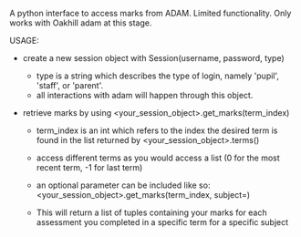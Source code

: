 A python interface to access marks from ADAM. Limited functionality.
Only works with Oakhill adam at this stage.

USAGE:

* create a new session object with Session(username, password, type)
    * type is a string which describes the type of login, namely 'pupil', 'staff', or 'parent'.
    * all interactions with adam will happen through this object.

* retrieve marks by using <your_session_object>.get_marks(term_index)
    * term_index is an int which refers to the index the desired term is found in the list returned by <your_session_object>.terms()
    * access different terms as you would access a list (0 for the most recent term, -1 for last term)

    * an optional <subject> parameter can be included like so: <your_session_object>.get_marks(term_index, subject=<string>)
    * This will return a list of tuples containing your marks for each assessment you completed in a specific term for a specific subject